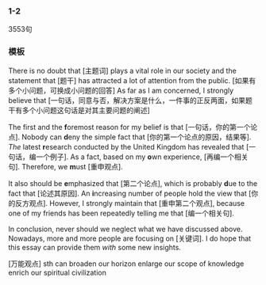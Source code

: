 ### 1-2
3553句
### 模板

There is no doubt that [主题词] plays a vital role in our society and the statement that [题干] has attracted a lot of attention from the public. [如果有多个小问题，可换成小问题的回答]
As far as I am concerned, I strongly believe that [一句话，同意与否，解决方案是什么，一件事的正反两面，如果题干有多个小问题这句话是对其主要问题的阐述]

The first and the **f**oremost reason for my belief is that [一句话，你的第一个论点].
Nobody can **d**eny the simple fact that [你的第一个论点的原因，结果等].
*The* latest **r**esearch conducted by the United Kingdom has revealed that [一句话，编一个例子].
As a fact, based on my **o**wn experience, [再编一个相关句].
Therefore, we **m**ust [重申观点].

It also should be **e**mphasized that [第二个论点],
which is probably **d**ue to the fact that [论述其原因].
An **i**ncreasing number of people hold the view that [你的反方观点].
However, I strongly maintain that [重申第二个观点],
because one of my friends has been repeatedly telling me that [编一个相关句].

In conclusion, never should we neglect what we have discussed above.
Nowadays, more and more people are focusing on [关键词].
I do hope that this essay can provide them *with* some new insights.


[万能观点]
sth can broaden our horizon
enlarge our scope of knowledge
enrich our spiritual civilization


<!--
It is argued that getting married before finishing studying or getting established in a good job is foolish. To what extent do you agree or disagree?

Nowadays, many headlines hit the newspaper on the topic of getting married before finishing studying or getting established in a good job is foolish. This issue has sparked a huge debate on whether we should get married before finishing studying or getting established in a good job. From my perspective, I believe that getting married before finishing studying or getting established in a good job is not foolish.

On the one hand, there are numerous solid reasons why getting married before finishing studying or getting established in a good job is foolish. For example, getting married will change your lifestyle and hence take extra time to get used to it. Although potentially negative impacts of getting married should be taken into account, which means ?, I still reckon that getting married

On the other hand, those who argue against getting married hold a different opinion. In the first place, it can be claimed that . in the second place, as far as schools/governments/society are concerned, the ultimate aim of schools/governments is to maintain and promote the well-being of society shape young people into responsible people in the future. As a result, local government and international organizations should make a joint effort to make sure that this situation will develop in the right direction.

In conclusion, while there are many strong arguments on both sides, I still firmly believe that -->

